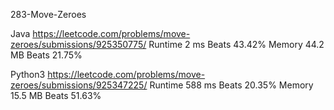 283-Move-Zeroes


Java
https://leetcode.com/problems/move-zeroes/submissions/925350775/
Runtime
2 ms
Beats
43.42%
Memory
44.2 MB
Beats
21.75%

Python3
https://leetcode.com/problems/move-zeroes/submissions/925347225/
Runtime
588 ms
Beats
20.35%
Memory
15.5 MB
Beats
51.63%